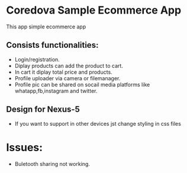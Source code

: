 # Coredova Sample Ecommerce App
This app simple ecommerce app  

## Consists functionalities:
* Login/registration.
* Diplay products can add the product to cart.
* In cart it diplay total price and products.
* Profile uploader via camera or filemanager.
* Profile pic can be shared on socail media platforms like whatapp,fb,instagram and twitter.

## Design for Nexus-5
* If you want to support  in other devices jst change styling in css files

# Issues:
* Buletooth sharing not working.
